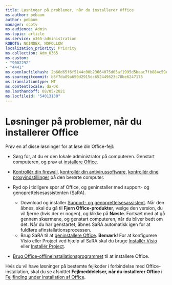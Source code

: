 ```yaml
---
title: Løsninger på problemer, når du installerer Office
ms.author: pebaum
author: pebaum
manager: scotv
ms.audience: Admin
ms.topic: article
ms.service: o365-administration
ROBOTS: NOINDEX, NOFOLLOW
localization_priority: Priority
ms.collection: Adm_O365
ms.custom:
- "9002292"
- "4441"
ms.openlocfilehash: 2b60d65f6f5144c00b23664075d05af1995d5baac7fb884c59cbe82efca3d198
ms.sourcegitcommit: b5f7da89a650d2915dc652449623c78be6247175
ms.translationtype: MT
ms.contentlocale: da-DK
ms.lasthandoff: 08/05/2021
ms.locfileid: "54013130"
---
```

# <a name="solutions-for-issues-when-installing-office"></a>Løsninger på problemer, når du installerer Office

Prøv en af disse løsninger for at løse din Office-fejl:

- Sørg for, at du er den lokale administrator på computeren. Genstart computeren, og prøv at [installere Office](https://portal.office.com/OLS/MySoftware.aspx).

- [Kontrollér din firewall](https://support.office.com/article/unlicensed-product-and-activation-errors-in-office-0d23d3c0-c19c-4b2f-9845-5344fedc4380#bkmk_checkfirewall), [kontrollér din antivirussoftware](https://support.office.com/article/unlicensed-product-and-activation-errors-in-office-0d23d3c0-c19c-4b2f-9845-5344fedc4380#bkmk_checkav), [kontrollér dine proxyindstillinger](https://support.office.com/article/unlicensed-product-and-activation-errors-in-office-0d23d3c0-c19c-4b2f-9845-5344fedc4380#bkmk_checkproxy) på den berørte computer.

- Ryd op i tidligere spor af Office, og geninstaller med support- og genoprettelsesassistenten (SaRA). 

    - Download og installer [Support- og genoprettelsesassistent](https://aka.ms/SARA-OfficeUninstall-Alchemy). Når den åbnes, skal du gå til **Fjern Office-produkter**, vælge den version, du vil fjerne (hvis der er nogen), og klikke på **Næste**. Fortsæt med at gå gennem skærmene, og genstart computeren, når du bliver bedt om det. Når du har genstartet, åbnes SaRA automatisk igen for at fuldføre afinstallationsprocessen.
    - Brug SaRA til at [geninstallere Office](https://aka.ms/sara-officeinstall). **Bemærk**! For at konfigurere Visio eller Project ved hjælp af SaRA skal du bruge [Installér Visio](https://aka.ms/SaRA-VisioSetupScenario) eller [Installér Project](https://aka.ms/SaRA-ProjectSetupScenario).  

- [Brug Office-offlineinstallationsprogrammet](https://support.office.com/article/f0a85fe7-118f-41cb-a791-d59cef96ad1c?wt.mc_id=Alchemy_ClientDIA) til at installere Office.

Hvis du vil have løsninger på bestemte fejlkoder i forbindelse med Office-installation, skal du se afsnittet **Fejlmeddelelser, når du installerer Office** i [Fejlfinding under installation af Office](https://support.office.com/article/35ff2def-e0b2-4dac-9784-4cf212c1f6c2#BKMK_ErrorMessages).

